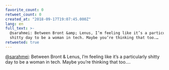 ```yaml
---
favorite_count: 0
retweet_count: 0
created_at: "2018-09-17T19:07:45.000Z"
lang: en
full_text: >-
  @sarahmei: Between Bront &amp; Lenus, I’m feeling like it’s a particularly
  shitty day to be a woman in tech. Maybe you’re thinking that too.…
retweeted: true
---
```


[@sarahmei](https://twitter.com/sarahmei): Between Bront &amp; Lenus, I’m
feeling like it’s a particularly shitty day to be a woman in tech. Maybe you’re
thinking that too.…
